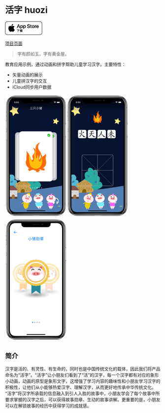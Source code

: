# 活字 huozi

<a href="https://itunes.apple.com/cn/app/%E6%B4%BB%E5%AD%97/id1435767297?l=zh&ls=1&mt=8">
<img src="docs/img/badge.png" width="120">
</a>

[项目页面](https://celestialphineas.github.io/huozi)

> 字有颜如玉，字有黄金屋。

教育应用示例，通过动画和拼字帮助儿童学习汉字。主要特性：

* 矢量动画的展示
* 儿童拼汉字的交互
* iCloud同步用户数据

<img src="docs/img/screenshot-1.png" width="200"><img src="docs/img/screenshot-2.png" width="200"><img src="docs/img/screenshot-3.png" width="200">

## 简介

汉字是活的、有灵性、有生命的，同时也是中国传统文化的载体，因此我们将产品命名为“活字”。“活字”让小朋友们看到了“活”的汉字，每一个汉字都有对应的象形小动画，动画的原型是象形文字，这增强了学习内容的趣味性和小朋友学习汉字的积极性，让他们从小能够热爱汉字、理解汉字，从而更好地传承中华传统文化。
“活字”将汉字所承载的信息融入到引人入胜的故事中，小朋友学会了每个故事中所要求掌握的汉字之后，可以获得故事勋章、生动的故事讲解。更重要的是，小朋友可以在解锁故事的经历中获得学习的成就感。
